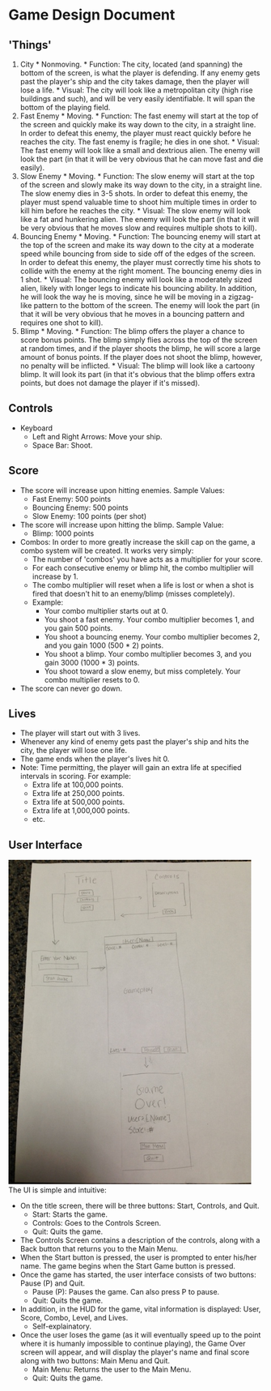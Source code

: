 # Game Design Document

## 'Things'
  1. City
    * Nonmoving.
    * Function: The city, located (and spanning) the bottom of the screen, is what the player is defending. If any enemy gets past the player's ship and the city takes damage, then the player will lose a life.
    * Visual: The city will look like a metropolitan city (high rise buildings and such), and will be very easily identifiable. It will span the bottom of the playing field.
  1. Fast Enemy
    * Moving.
    * Function: The fast enemy will start at the top of the screen and quickly make its way down to the city, in a straight line. In order to defeat this enemy, the player must react quickly before he reaches the city. The fast enemy is fragile; he dies in one shot.
    * Visual: The fast enemy will look like a small and dextrious alien. The enemy will look the part (in that it will be very obvious that he can move fast and die easily).
  1. Slow Enemy
    * Moving.
    * Function: The slow enemy will start at the top of the screen and slowly make its way down to the city, in a straight line. The slow enemy dies in 3-5 shots. In order to defeat this enemy, the player must spend valuable time to shoot him multiple times in order to kill him before he reaches the city.
    * Visual: The slow enemy will look like a fat and hunkering alien. The enemy will look the part (in that it will be very obvious that he moves slow and requires multiple shots to kill).
  1. Bouncing Enemy
    * Moving.
    * Function: The bouncing enemy will start at the top of the screen and make its way down to the city at a moderate speed while bouncing from side to side off of the edges of the screen. In order to defeat this enemy, the player must correctly time his shots to collide with the enemy at the right moment. The bouncing enemy dies in 1 shot.
    * Visual: The bouncing enemy will look like a moderately sized alien, likely with longer legs to indicate his bouncing ability. In addition, he will look the way he is moving, since he will be moving in a zigzag-like pattern to the bottom of the screen. The enemy will look the part (in that it will be very obvious that he moves in a bouncing pattern and requires one shot to kill).
  1. Blimp
    * Moving.
    * Function: The blimp offers the player a chance to score bonus points. The blimp simply flies across the top of the screen at random times, and if the player shoots the blimp, he will score a large amount of bonus points. If the player does not shoot the blimp, however, no penalty will be inflicted.
    * Visual: The blimp will look like a cartoony blimp. It will look its part (in that it's obvious that the blimp offers extra points, but does not damage the player if it's missed).

## Controls
  + Keyboard
    * Left and Right Arrows: Move your ship.
    * Space Bar: Shoot.

## Score
  + The score will increase upon hitting enemies. Sample Values:
    * Fast Enemy: 500 points
    * Bouncing Enemy: 500 points
    * Slow Enemy: 100 points (per shot)
  + The score will increase upon hitting the blimp. Sample Value:
    * Blimp: 1000 points
  + Combos: In order to more greatly increase the skill cap on the game, a combo system will be created. It works very simply:
    * The number of 'combos' you have acts as a multiplier for your score.
    * For each consecutive enemy or blimp hit, the combo multiplier will increase by 1.
    * The combo multiplier will reset when a life is lost or when a shot is fired that doesn't hit to an enemy/blimp (misses completely).
    * Example:
      - Your combo multiplier starts out at 0.
      - You shoot a fast enemy. Your combo multiplier becomes 1, and you gain 500 points.
      - You shoot a bouncing enemy. Your combo multiplier becomes 2, and you gain 1000 (500 * 2) points.
      - You shoot a blimp. Your combo multiplier becomes 3, and you gain 3000 (1000 * 3) points.
      - You shoot toward a slow enemy, but miss completely. Your combo multiplier resets to 0.
  + The score can never go down.

## Lives
  + The player will start out with 3 lives.
  + Whenever any kind of enemy gets past the player's ship and hits the city, the player will lose one life.
  + The game ends when the player's lives hit 0.
  + Note: Time permitting, the player will gain an extra life at specified intervals in scoring. For example:
    * Extra life at 100,000 points.
    * Extra life at 250,000 points.
    * Extra life at 500,000 points.
    * Extra life at 1,000,000 points.
    * etc.

## User Interface
![game_duvoisin](userinterface.JPG "User Interface")
The UI is simple and intuitive:
  + On the title screen, there will be three buttons: Start, Controls, and Quit.
    * Start: Starts the game.
    * Controls: Goes to the Controls Screen.
    * Quit: Quits the game.
  + The Controls Screen contains a description of the controls, along with a Back button that returns you to the Main Menu.
  + When the Start button is pressed, the user is prompted to enter his/her name. The game begins when the Start Game button is pressed.
  + Once the game has started, the user interface consists of two buttons: Pause (P) and Quit.
    * Pause (P): Pauses the game. Can also press P to pause.
    * Quit: Quits the game.
  + In addition, in the HUD for the game, vital information is displayed: User, Score, Combo, Level, and Lives.
    * Self-explainatory.
  + Once the user loses the game (as it will eventually speed up to the point where it is humanly impossible to continue playing), the Game Over screen will appear, and will display the player's name and final score along with two buttons: Main Menu and Quit.
    * Main Menu: Returns the user to the Main Menu.
    * Quit: Quits the game.
